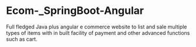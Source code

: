 # Ecom-_SpringBoot-Angular
Full fledged Java plus angular e commerce website to list and sale multiple types of items with in built facility of payment and other advanced functions such as cart.
